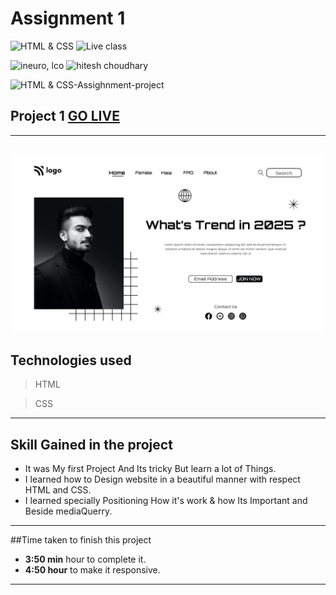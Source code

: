 
# Assignment 1

![HTML & CSS](https://img.shields.io/badge/HTML-CSS-orange)
![Live class](https://img.shields.io/badge/LIVE--CLASS-PROJECT--1-lightgrey)

![ineuro, lco](https://img.shields.io/badge/iNeuron-LCO-green)
![hitesh choudhary](https://img.shields.io/badge/Hitesh--Choudhary-Full--stack--JS--bootcamp-red)

![HTML & CSS-Assighnment-project](https://img.shields.io/badge/Bootcamp--Project-Ineuron--Assignment-orange)

## Project 1 [GO LIVE](https://trending-style-ineuron-ai.netlify.app/)
---
![](./assets/1.png)
---
## Technologies used

> HTML

> CSS  
---
## **Skill Gained in the project**
- It was My first Project And Its tricky But learn a lot of Things.
- I learned how to Design website in a beautiful manner with respect HTML and CSS.
-  I learned specially Positioning How it's work & how Its Important and Beside mediaQuerry.
---

##Time taken to finish this project

-   **3:50 min** hour to complete it.
-   **4:50 hour** to make it responsive.
---
